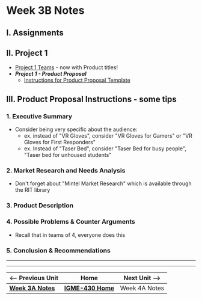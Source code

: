 # Week 3B Notes

## I. Assignments


## II. Project 1
- [Project 1 Teams](../documents/p1-teams.md) - now with Product titles!
- ***Project 1  - Product Proposal***
  - [Instructions for Product Proposal Template](https://docs.google.com/document/d/1pHhtKZ5NTE9x_Yip8sNddIAt5pX0N-102NRUnkM2WWE/edit#heading=h.4d0scevw54ns)
 
## III. Product Proposal Instructions - some tips

### 1. Executive Summary
- Consider being very specific about the audience:
  - ex. instead of "VR Gloves", consider "VR Gloves for Gamers" or "VR Gloves for First Responders"
  - ex. Instead of "Taser Bed", consider "Taser Bed for busy people", "Taser bed for unhoused students"

### 2. Market Research and Needs Analysis
- Don't forget about "Mintel Market Research" which is available through the RIT library

### 3. Product Description

### 4. Possible Problems & Counter Arguments
- Recall that in teams of 4, everyone does this

### 5. Conclusion & Recommendations

---
---

| <-- Previous Unit | Home | Next Unit -->
| --- | --- | --- 
|  [**Week 3A Notes**](3A.md)  |  [**IGME-430 Home**](../) | Week 4A Notes
